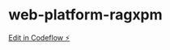 # web-platform-ragxpm

[Edit in Codeflow ⚡️](https://stackblitz.com/~/github.com/Smogistrius/web-platform-ragxpm)